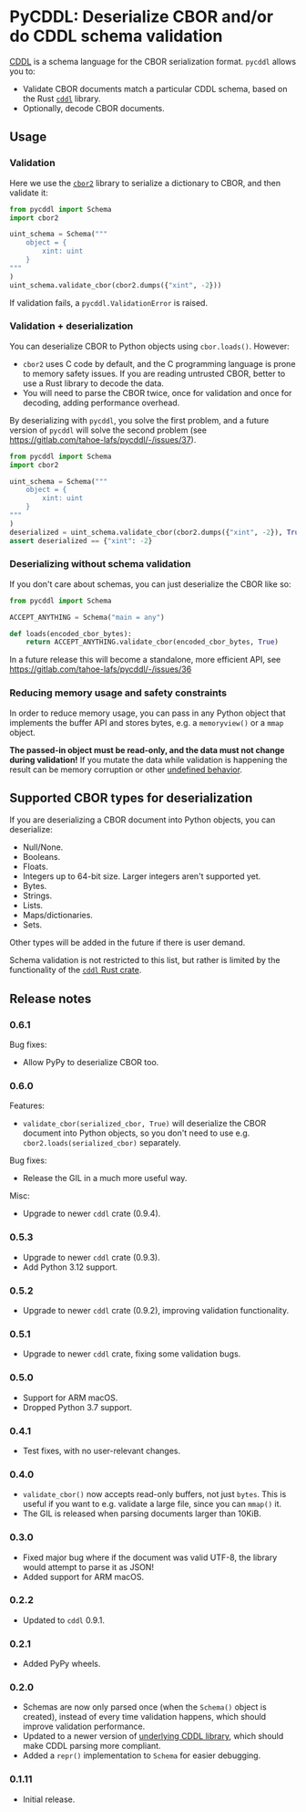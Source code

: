 # PyCDDL: Deserialize CBOR and/or do CDDL schema validation

[CDDL](https://www.rfc-editor.org/rfc/rfc8610.html) is a schema language for the CBOR serialization format.
`pycddl` allows you to:

* Validate CBOR documents match a particular CDDL schema, based on the Rust [`cddl`](https://github.com/anweiss/cddl) library.
* Optionally, decode CBOR documents.

## Usage

### Validation

Here we use the [`cbor2`](https://pypi.org/project/cbor2/) library to serialize a dictionary to CBOR, and then validate it:

```python
from pycddl import Schema
import cbor2

uint_schema = Schema("""
    object = {
        xint: uint
    }
"""
)
uint_schema.validate_cbor(cbor2.dumps({"xint", -2}))
```

If validation fails, a `pycddl.ValidationError` is raised.

### Validation + deserialization

You can deserialize CBOR to Python objects using `cbor.loads()`.
However:

* `cbor2` uses C code by default, and the C programming language is prone to memory safety issues.
  If you are reading untrusted CBOR, better to use a Rust library to decode the data.
* You will need to parse the CBOR twice, once for validation and once for decoding, adding performance overhead.

By deserializing with `pycddl`, you solve the first problem, and a future version of `pycddl` will solve the second problem (see https://gitlab.com/tahoe-lafs/pycddl/-/issues/37).

```python
from pycddl import Schema
import cbor2

uint_schema = Schema("""
    object = {
        xint: uint
    }
"""
)
deserialized = uint_schema.validate_cbor(cbor2.dumps({"xint", -2}), True)
assert deserialized == {"xint": -2}
```

### Deserializing without schema validation

If you don't care about schemas, you can just deserialize the CBOR like so:

```python
from pycddl import Schema

ACCEPT_ANYTHING = Schema("main = any")

def loads(encoded_cbor_bytes):
    return ACCEPT_ANYTHING.validate_cbor(encoded_cbor_bytes, True)
```

In a future release this will become a standalone, more efficient API, see https://gitlab.com/tahoe-lafs/pycddl/-/issues/36

### Reducing memory usage and safety constraints

In order to reduce memory usage, you can pass in any Python object that implements the buffer API and stores bytes, e.g. a `memoryview()` or a `mmap` object.

**The passed-in object must be read-only, and the data must not change during validation!**
If you mutate the data while validation is happening the result can be memory corruption or other [undefined behavior](https://stackoverflow.com/questions/18506029/can-undefined-behavior-erase-the-hard-drive#comment27209771_18506029).

## Supported CBOR types for deserialization

If you are deserializing a CBOR document into Python objects, you can deserialize:

* Null/None.
* Booleans.
* Floats.
* Integers up to 64-bit size.
  Larger integers aren't supported yet.
* Bytes.
* Strings.
* Lists.
* Maps/dictionaries.
* Sets.

Other types will be added in the future if there is user demand.

Schema validation is not restricted to this list, but rather is limited by the functionality of the [`cddl` Rust crate](https://github.com/anweiss/cddl).

## Release notes

### 0.6.1

Bug fixes:

* Allow PyPy to deserialize CBOR too.

### 0.6.0

Features:

* `validate_cbor(serialized_cbor, True)` will deserialize the CBOR document into Python objects, so you don't need to use e.g. `cbor2.loads(serialized_cbor)` separately.

Bug fixes:

* Release the GIL in a much more useful way.

Misc:

* Upgrade to newer `cddl` crate (0.9.4).

### 0.5.3

* Upgrade to newer `cddl` crate (0.9.3).
* Add Python 3.12 support.

### 0.5.2

* Upgrade to newer `cddl` crate (0.9.2), improving validation functionality.

### 0.5.1

* Upgrade to newer `cddl` crate, fixing some validation bugs.

### 0.5.0

* Support for ARM macOS.
* Dropped Python 3.7 support.

### 0.4.1

* Test fixes, with no user-relevant changes.

### 0.4.0

* `validate_cbor()` now accepts read-only buffers, not just `bytes`. This is useful if you want to e.g. validate a large file, since you can `mmap()` it.
* The GIL is released when parsing documents larger than 10KiB.

### 0.3.0

* Fixed major bug where if the document was valid UTF-8, the library would attempt to parse it as JSON!
* Added support for ARM macOS.

### 0.2.2

* Updated to `cddl` 0.9.1.

### 0.2.1

* Added PyPy wheels.

### 0.2.0

* Schemas are now only parsed once (when the `Schema()` object is created), instead of every time validation happens, which should improve validation performance.
* Updated to a newer version of [underlying CDDL library](https://github.com/anweiss/cddl), which should make CDDL parsing more compliant.
* Added a `repr()` implementation to `Schema` for easier debugging.

### 0.1.11

* Initial release.
